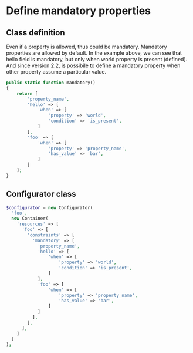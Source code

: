 # Define mandatory properties

## Class definition

Even if a property is allowed, thus could be mandatory. Mandatory properties are allowed by default. In the example above, we can see that hello field is mandatory, but only when world property is present (defined). And since version 2.2, is possibile to define a mandatory property when other property assume a particular value.

```php
public static function mandatory()
{
    return [
        'property_name',
        'hello' => [
            'when' => [
                'property' => 'world',
                'condition' => 'is_present',
            ]
        ],
        'foo' => [
            'when' => [
                'property' => 'property_name',
                'has_value' => 'bar',
            ]
        ]
    ];
}
```

## Configurator class

```php
$configurator = new Configurator(
  'foo',
  new Container(
    'resources' => [
      'foo' => [
        'constraints' => [
          'mandatory' => [
            'property_name',
            'hello' => [
                'when' => [
                    'property' => 'world',
                    'condition' => 'is_present',
                ]
            ],
            'foo' => [
                'when' => [
                    'property' => 'property_name',
                    'has_value' => 'bar',
                ]
            ]
          ],
        ],
      ],
    ]
  )
);
```
